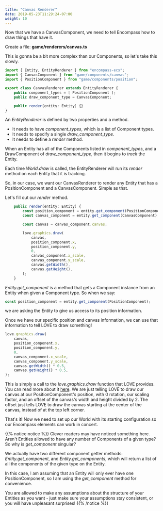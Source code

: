 ```yaml
---
title: "Canvas Renderer"
date: 2019-05-23T11:29:24-07:00
weight: 10
---
```


Now that we have a CanvasComponent, we need to tell Encompass how to draw things that have it.

Create a file: **game/renderers/canvas.ts**

This is gonna be a bit more complex than our Components, so let's take this slowly.

```ts
import { Entity, EntityRenderer } from "encompass-ecs";
import { CanvasComponent } from "game/components/canvas";
import { PositionComponent } from "game/components/position";

export class CanvasRenderer extends EntityRenderer {
    public component_types = [ PositionComponent ];
    public draw_component_type = CanvasComponent;

    public render(entity: Entity) {}
}
```

An *EntityRenderer* is defined by two properties and a method.

* It needs to have *component_types*, which is a list of Component types.
* It needs to specify a single *draw_component_type*.
* It needs to define a *render* method.

When an Entity has all of the Components listed in *component_types*, and a DrawComponent of *draw_component_type*, then it begins to *track* the Entity.

Each time *World.draw* is called, the EntityRenderer will run its *render* method on each Entity that it is tracking.

So, in our case, we want our CanvasRenderer to render any Entity that has a PositionComponent and a CanvasComponent. Simple as that.

Let's fill out our *render* method.

```ts
    public render(entity: Entity) {
        const position_component = entity.get_component(PositionComponent);
        const canvas_component = entity.get_component(CanvasComponent);

        const canvas = canvas_component.canvas;

        love.graphics.draw(
            canvas,
            position_component.x,
            position_component.y,
            0,
            canvas_component.x_scale,
            canvas_component.y_scale,
            canvas.getWidth(),
            canvas.getHeight(),
        );
    }
```

*Entity.get_component* is a method that gets a Component instance from an Entity when given a Component type. So when we say:

```ts
const position_component = entity.get_component(PositionComponent);
```

we are asking the Entity to give us access to its position information.

Once we have our specific position and canvas information, we can use that information to tell LOVE to draw something!

```ts
love.graphics.draw(
    canvas,
    position_component.x,
    position_component.y,
    0,
    canvas_component.x_scale,
    canvas_component.y_scale,
    canvas.getWidth() * 0.5,
    canvas.getHeight() * 0.5,
);
```

This is simply a call to the *love.graphics.draw* function that LOVE provides. You can read more about it [here](https://love2d.org/wiki/love.graphics.draw). We are just telling LOVE to draw our canvas at our PositionComponent's position, with 0 rotation, our scaling factor, and an offset of the canvas's width and height divided by 2. The offset just tells LOVE to draw the canvas starting at the center of the canvas, instead of at the top left corner.

That's it! Now we need to set up our World with its starting configuration so our Encompass elements can work in concert.

{{% notice notice %}}
Clever readers may have noticed something here. Aren't Entities allowed to have any number of Components of a given type? So why is *get_component* singular?

We actually have two different component getter methods: *Entity.get_component*, and *Entity.get_components*, which will return a list of all the components of the given type on the Entity.

In this case, I am assuming that an Entity will only ever have one PositionComponent, so I am using the *get_component* method for convenience.

You are allowed to make any assumptions about the structure of your Entities as you want - just make sure your assumptions stay consistent, or you will have unpleasant surprises!
{{% /notice %}}
